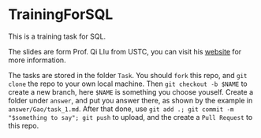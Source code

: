 # TrainingForSQL

This is a training task for SQL.

The slides are form Prof. Qi LIu from USTC, you can visit his [website](http://staff.ustc.edu.cn/~qiliuql/DB2020HF.html) for more information.

The tasks are stored in the folder `Task`.
You should `fork` this repo, and `git clone` the repo to your own local machine.
Then `git checkout -b $NAME` to create a new branch, here `$NAME` is something you choose youself.
Create a folder under `answer`, and put you answer there, as shown by the example in `answer/Gao/task_1.md`.
After that done, use `git add .; git commit -m "$something to say"; git push` to upload, and the create a `Pull Request` to this repo.
